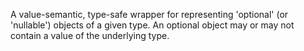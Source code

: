 A value-semantic, type-safe wrapper for representing 'optional' (or 'nullable') objects of a given type. An optional object may or may not contain a value of the underlying type.

